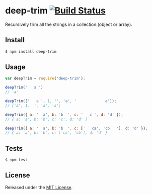 # deep-trim [![Build Status](https://travis-ci.org/zebateira/node-deep-trim.svg?branch=master)](https://travis-ci.org/github/zebateira/node-deep-trim)

Recursively trim all the strings in a collection (object or array).

## Install

```bash
$ npm install deep-trim
```

## Usage

```js
var deepTrim = require('deep-trim');

deepTrim('   a ')
// 'a'

deepTrim(['   a ', 1, '', 'a', '             a']);
// ['a', 1, '', 'a', 'a']

deepTrim({ a: '  a', b: 'b  ', c: '   c ', d: 'd' });
// { a: 'a', b: 'b', c: 'c', d: 'd' }

deepTrim({ a: '  a', b: 'b  ', c: ['   ca', 'cb   '], d: 'd' });
// { a: 'a', b: 'b', c: ['ca', 'cb'], d: 'd' }
```

## Tests

```bash
$ npm test
```

## License

Released under the [MIT License](https://opensource.org/licenses/MIT).
